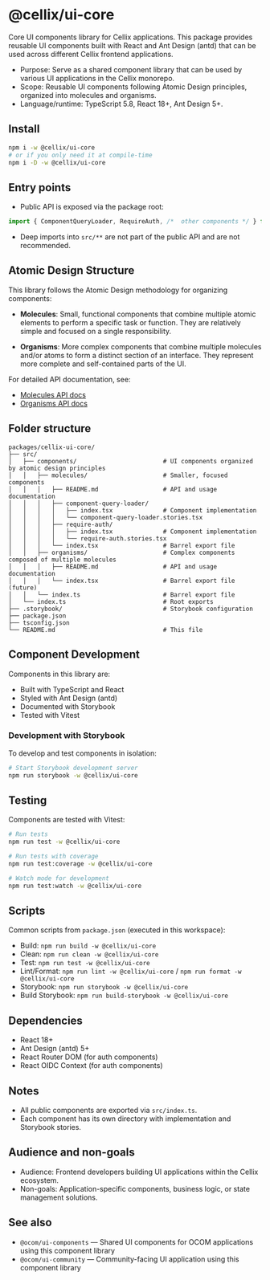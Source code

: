 # @cellix/ui-core

Core UI components library for Cellix applications. This package provides reusable UI components built with React and Ant Design (antd) that can be used across different Cellix frontend applications.

- Purpose: Serve as a shared component library that can be used by various UI applications in the Cellix monorepo.
- Scope: Reusable UI components following Atomic Design principles, organized into molecules and organisms.
- Language/runtime: TypeScript 5.8, React 18+, Ant Design 5+.

## Install

```sh
npm i -w @cellix/ui-core
# or if you only need it at compile-time
npm i -D -w @cellix/ui-core
```

## Entry points

- Public API is exposed via the package root:
```ts
import { ComponentQueryLoader, RequireAuth, /*  other components */ } from '@cellix/ui-core';
```
- Deep imports into `src/**` are not part of the public API and are not recommended.

## Atomic Design Structure

This library follows the Atomic Design methodology for organizing components:

- **Molecules**: Small, functional components that combine multiple atomic elements to perform a specific task or function. They are relatively simple and focused on a single responsibility.

- **Organisms**: More complex components that combine multiple molecules and/or atoms to form a distinct section of an interface. They represent more complete and self-contained parts of the UI.

For detailed API documentation, see:
- [Molecules API docs](./src/components/molecules/README.md)
- [Organisms API docs](./src/components/organisms/README.md)

## Folder structure

```
packages/cellix-ui-core/
├── src/
│   ├── components/                        # UI components organized by atomic design principles
│   │   ├── molecules/                     # Smaller, focused components
│   │   │   ├── README.md                  # API and usage documentation
│   │   │   ├── component-query-loader/
│   │   │   │   ├── index.tsx              # Component implementation
│   │   │   │   └── component-query-loader.stories.tsx
│   │   │   ├── require-auth/
│   │   │   │   ├── index.tsx              # Component implementation
│   │   │   │   └── require-auth.stories.tsx
│   │   │   └── index.tsx                  # Barrel export file
│   │   ├── organisms/                     # Complex components composed of multiple molecules
│   │   │   ├── README.md                  # API and usage documentation
│   │   │   └── index.tsx                  # Barrel export file (future)
│   │   └── index.ts                       # Barrel export file
│   └── index.ts                           # Root exports
├── .storybook/                            # Storybook configuration
├── package.json
├── tsconfig.json
└── README.md                              # This file
```

## Component Development

Components in this library are:
- Built with TypeScript and React
- Styled with Ant Design (antd)
- Documented with Storybook
- Tested with Vitest

### Development with Storybook

To develop and test components in isolation:

```sh
# Start Storybook development server
npm run storybook -w @cellix/ui-core
```

## Testing

Components are tested with Vitest:

```sh
# Run tests
npm run test -w @cellix/ui-core

# Run tests with coverage
npm run test:coverage -w @cellix/ui-core

# Watch mode for development
npm run test:watch -w @cellix/ui-core
```

## Scripts

Common scripts from `package.json` (executed in this workspace):

- Build: `npm run build -w @cellix/ui-core`
- Clean: `npm run clean -w @cellix/ui-core`
- Test: `npm run test -w @cellix/ui-core`
- Lint/Format: `npm run lint -w @cellix/ui-core` / `npm run format -w @cellix/ui-core`
- Storybook: `npm run storybook -w @cellix/ui-core`
- Build Storybook: `npm run build-storybook -w @cellix/ui-core`

## Dependencies

- React 18+
- Ant Design (antd) 5+
- React Router DOM (for auth components)
- React OIDC Context (for auth components)

## Notes

- All public components are exported via `src/index.ts`.
- Each component has its own directory with implementation and Storybook stories.

## Audience and non-goals

- Audience: Frontend developers building UI applications within the Cellix ecosystem.
- Non-goals: Application-specific components, business logic, or state management solutions.

## See also

- `@ocom/ui-components` — Shared UI components for OCOM applications using this component library
- `@ocom/ui-community` — Community-facing UI application using this component library